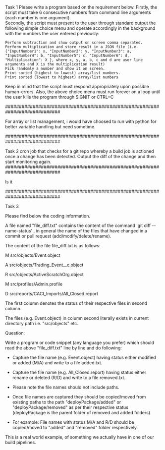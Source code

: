 Task 1
Please write a program based on the requirement below.
Firstly, the script must take 6 consecutive numbers from command line arguments (each number is one argument).  
Secondly, the script must present to the user through standard output the following simple choice menu and operate accordingly in the background with the numbers the user entered previously:


    Perform subtraction and show output on screen comma separated.
    Perform multiplication and store result in a JSON file (i.e. {"InputNumber1": x, "InputNumber2": y, "InputNumber3": a, "InputNumber4": b, "InputNumber5": c, "InputNumber6": d, "Multiplication": X }, where x, y, a, b, c and d are user line arguments and X is the multiplication result)
    Pick randomly a number and show it on screen.
    Print sorted (highest to lowest) array/list numbers.
    Print sorted (lowest to highest) array/list numbers
Keep in mind that the script must respond appropriately upon possible human-errors. Also, the above choice menu must run forever on a loop until the user kills the program through SIGNIT or CTRL+C

 
############################################################################

For array or list management, i would have choosed to run with python for better variable handling but need sometime.
 
 
############################################################################
 

Task 2 cron job that checks for a git repo whereby a build job is actioned once a change has been detected. Output the diff of the change and then start monitoring again.
############################################################################

Is it 




 
############################################################################


Task 3

Please find below the coding information.

A file named "file_diff.txt" contains the content of the command 	'git diff --name-status' , in general the name of the files that have changed in a commit or pull request (add/modify/delete/rename).

The content of the file file_diff.txt is as follows:

 

M     src/objects/Event.object

A     src/objects/Trading_Event__c.object

R     src/objects/ActiveScratchOrg.object

M     src/profiles/Admin.profile

D     src/reports/CACI_Imports/All_Closed.report

 

The first column denotes the status of their respective files in second column.

The files (e.g. Event.object) in column second literally exists in current directory path i.e. "src/objects" etc.

Question:

Write a program or code snippet (any language you prefer) which should read the above "file_diff.txt" line by line and do following:

- Capture the file name (e.g. Event.object) having status either modified or added (M/A) and write to a file added.txt.

- Capture the file name (e.g. All_Closed.report) having status either rename or deleted (R/D) and write to a file removed.txt.

- Please note the file names should not include paths.

- Once file names are captured they should be copied/moved from existing paths to the path "deployPackage/added" or "deployPackage/removed" as per their respective status (deployPackage is the parent folder of removed and added folders)

- For example: File names with status M/A and R/D should be copied/moved to "added" and "removed" folder respectively.

 

This is a real world example, of something we actually have in one of our build pipelines.

 
